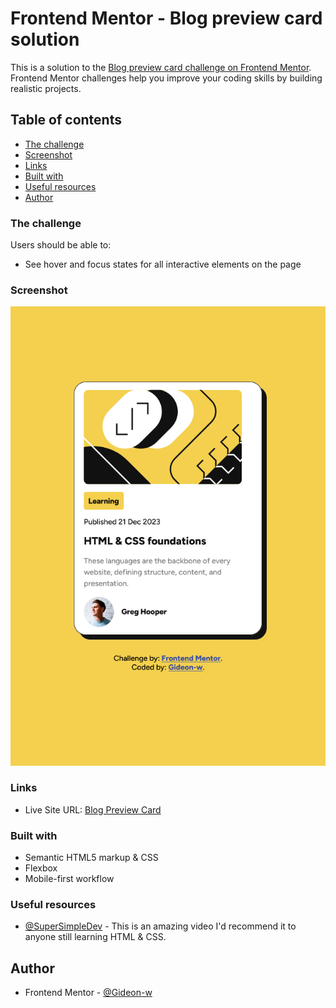 # Frontend Mentor - Blog preview card solution

This is a solution to the [Blog preview card challenge on Frontend Mentor](https://www.frontendmentor.io/challenges/blog-preview-card-ckPaj01IcS). Frontend Mentor challenges help you improve your coding skills by building realistic projects. 

## Table of contents


- [The challenge](#the-challenge)
- [Screenshot](#screenshot)
- [Links](#links)
- [Built with](#built-with)
- [Useful resources](#useful-resources)
- [Author](#author)


### The challenge

Users should be able to:

- See hover and focus states for all interactive elements on the page

### Screenshot

![](Screenshot%202024-06-06%20at%2023-39-16%20Blog%20Preview%20Card.png)


### Links

- Live Site URL: [Blog Preview Card](https://gideon-w.github.io/Blog-Preview-Card/)

### Built with

- Semantic HTML5 markup & CSS
- Flexbox
- Mobile-first workflow

### Useful resources

- [@SuperSimpleDev](https://youtu.be/G3e-cpL7ofc?si=hT7MQmc-bLlN66fx) - This is an amazing video  I'd recommend it to anyone still learning HTML & CSS.

## Author

- Frontend Mentor - [@Gideon-w](https://www.frontendmentor.io/profile/Gideon-w)
